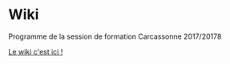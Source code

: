 # Wiki
Programme de la session de formation Carcassonne 2017/20178

[Le wiki c'est ici !](https://github.com/SimplonCarcasonne/Wiki/wiki)
